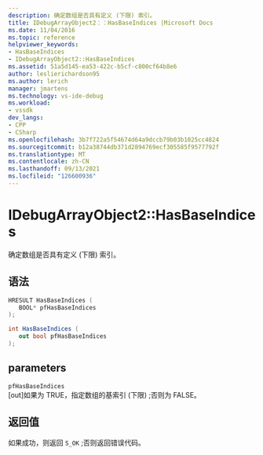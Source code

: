 ```yaml
---
description: 确定数组是否具有定义 (下限) 索引。
title: IDebugArrayObject2：：HasBaseIndices |Microsoft Docs
ms.date: 11/04/2016
ms.topic: reference
helpviewer_keywords:
- HasBaseIndices
- IDebugArrayObject2::HasBaseIndices
ms.assetid: 51a5d145-ea53-422c-b5cf-c800cf64b8e6
author: leslierichardson95
ms.author: lerich
manager: jmartens
ms.technology: vs-ide-debug
ms.workload:
- vssdk
dev_langs:
- CPP
- CSharp
ms.openlocfilehash: 3b7f722a5f54674d64a9dccb79b03b1025cc4824
ms.sourcegitcommit: b12a38744db371d2894769ecf305585f9577792f
ms.translationtype: MT
ms.contentlocale: zh-CN
ms.lasthandoff: 09/13/2021
ms.locfileid: "126600936"
---
```

# <a name="idebugarrayobject2hasbaseindices"></a>IDebugArrayObject2::HasBaseIndices
确定数组是否具有定义 (下限) 索引。

## <a name="syntax"></a>语法

```cpp
HRESULT HasBaseIndices (
   BOOL* pfHasBaseIndices
);
```

```csharp
int HasBaseIndices (
   out bool pfHasBaseIndices
);
```

## <a name="parameters"></a>parameters
`pfHasBaseIndices`\
[out]如果为 TRUE，指定数组的基索引 (下限) ;否则为 FALSE。

## <a name="return-value"></a>返回值
 如果成功，则返回 `S_OK` ;否则返回错误代码。
